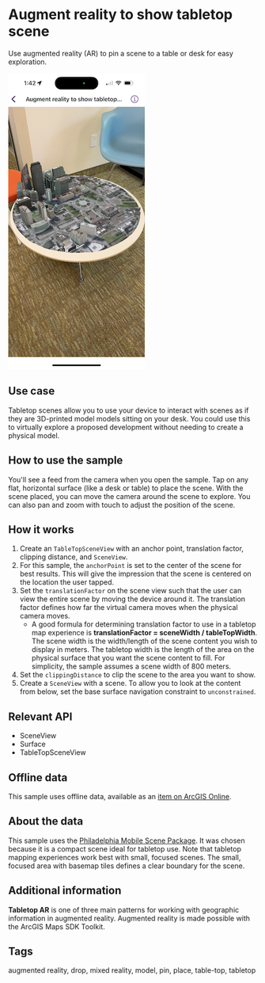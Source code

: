 # Augment reality to show tabletop scene

Use augmented reality (AR) to pin a scene to a table or desk for easy exploration.

![Image of augment reality to show tabletop scene](augment-reality-to-show-tabletop-scene.png)

## Use case

Tabletop scenes allow you to use your device to interact with scenes as if they are 3D-printed model models sitting on your desk. You could use this to virtually explore a proposed development without needing to create a physical model.

## How to use the sample

You'll see a feed from the camera when you open the sample. Tap on any flat, horizontal surface (like a desk or table) to place the scene. With the scene placed, you can move the camera around the scene to explore. You can also pan and zoom with touch to adjust the position of the scene.

## How it works

1. Create an `TableTopSceneView` with an anchor point, translation factor, clipping distance, and `SceneView`.
2. For this sample, the `anchorPoint` is set to the center of the scene for best results. This will give the impression that the scene is centered on the location the user tapped.
3. Set the `translationFactor` on the scene view such that the user can view the entire scene by moving the device around it. The translation factor defines how far the virtual camera moves when the physical camera moves.
    * A good formula for determining translation factor to use in a tabletop map experience is **translationFactor = sceneWidth / tableTopWidth**. The scene width is the width/length of the scene content you wish to display in meters. The tabletop width is the length of the area on the physical surface that you want the scene content to fill. For simplicity, the sample assumes a scene width of 800 meters.
4. Set the `clippingDistance` to clip the scene to the area you want to show.
5. Create a `SceneView` with a scene. To allow you to look at the content from below, set the base surface navigation constraint to `unconstrained`.

## Relevant API

* SceneView
* Surface
* TableTopSceneView

## Offline data

This sample uses offline data, available as an [item on ArcGIS Online](https://www.arcgis.com/home/item.html?id=7dd2f97bb007466ea939160d0de96a9d).

## About the data

This sample uses the [Philadelphia Mobile Scene Package](https://www.arcgis.com/home/item.html?id=7dd2f97bb007466ea939160d0de96a9d). It was chosen because it is a compact scene ideal for tabletop use. Note that tabletop mapping experiences work best with small, focused scenes. The small, focused area with basemap tiles defines a clear boundary for the scene.

## Additional information

**Tabletop AR** is one of three main patterns for working with geographic information in augmented reality. Augmented reality is made possible with the ArcGIS Maps SDK Toolkit.

## Tags

augmented reality, drop, mixed reality, model, pin, place, table-top, tabletop
